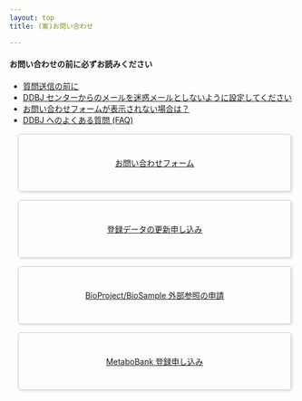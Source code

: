 ```yaml
---
layout: top
title: (案)お問い合わせ

---
```


#### お問い合わせの前に必ずお読みください
 - [質問送信の前に](/before-sending-inquiries.html)
 - [DDBJ センターからのメールを迷惑メールとしないように設定してください](/precautions.html)
 - [お問い合わせフォームが表示されない場合は？](/faq/ja/contact-form-not-displayed)
 - [DDBJ へのよくある質問 (FAQ)](/faq/ja/index.html)

 <div style="padding: 40px; margin: 15px; border: 1px solid #cccccc; box-shadow: 2px 2px 4px #dddddd; border-radius: 5px; width: 400px; text-align:center; "><a href="#ANN">お問い合わせフォーム</a></div><div style="padding: 40px; margin: 15px; border: 1px solid #cccccc; box-shadow: 2px 2px 4px #dddddd; border-radius: 5px; width: 400px; text-align:center; "><a href="#DRA">登録データの更新申し込み</a></div><div style="padding: 40px; margin: 15px; border: 1px solid #cccccc; box-shadow: 2px 2px 4px #dddddd; border-radius: 5px; width: 400px; text-align:center; "><a href="#DRA">BioProject/BioSample 外部参照の申請</a></div><div style="padding: 40px; margin: 15px; border: 1px solid #cccccc; box-shadow: 2px 2px 4px #dddddd; border-radius: 5px; width: 400px; text-align:center; "><a href="#DRA">MetaboBank 登録申し込み</a></div>






